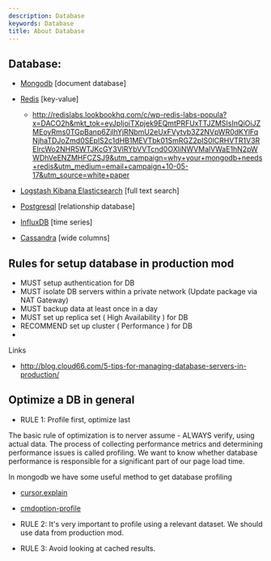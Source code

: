 ```yaml
---
description: Database
keywords: Database
title: About Database
---
```


## Database:

* [Mongodb](https://www.mongodb.com) [document database]
* [Redis](https://redis.io) [key-value]

  - http://redislabs.lookbookhq.com/c/wp-redis-labs-popula?x=DACO2h&mkt_tok=eyJpIjoiTXpjek9EQmtPRFUxTTJZMSIsInQiOiJZMEoyRms0TGpBanp6ZjlhYjRNbmU2eUxFVytvb3Z2NVpWR0dKYlFqNjhaTDJoZmd0SEplS2c1dHB1MEVTbk01SmRGZ2pIS0lCRHVTR1V3RElrcWo2NHR5WTJKcGY3VlRYbVVTcnd0OXliNWVMalVWaE1hN2pWWDhVeENZMHFCZSJ9&utm_campaign=why+your+mongodb+needs+redis&utm_medium=email+campaign+10-05-17&utm_source=white+paper

* [Logstash Kibana Elasticsearch](https://www.elastic.co) [full text search]
* [Postgresql](https://www.postgresql.org) [relationship database]
* [InfluxDB](https://influxdata.com/) [time series]
* [Cassandra](https://cassandra.apache.org/) [wide columns]

## Rules for setup database in production mod

* MUST setup authentication for DB
* MUST isolate DB servers within a private network (Update package via NAT Gateway)
* MUST backup data at least once in a day
* MUST set up replica set ( High Availability ) for DB
* RECOMMEND set up cluster ( Performance ) for DB
*

Links

- http://blog.cloud66.com/5-tips-for-managing-database-servers-in-production/

## Optimize a DB in general

* RULE 1: Profile first, optimize last

The basic rule of optimization is to nerver assume - ALWAYS verify, using actual data. The process of collecting performance metrics and determining performance issues is called profiling. We want to know whether database performance is responsible for a significant part of our page load time.

In mongodb we have some useful method to get database profiling

  - [cursor.explain](https://docs.mongodb.com/manual/reference/method/cursor.explain/#cursor-explain)

  - [cmdoption-profile](https://docs.mongodb.com/manual/reference/program/mongod/#cmdoption-profile)

* RULE 2: It's very important to profile using a relevant dataset. We should use data from production mod.

* RULE 3: Avoid looking at cached results.
